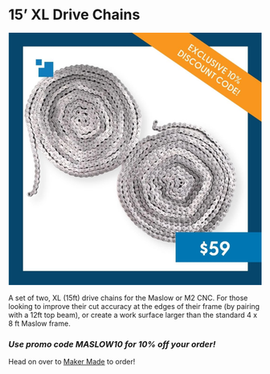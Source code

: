 # 15’ XL Drive Chains

![Maslow Original Kit Contents](https://raw.githubusercontent.com/MaslowCommunityGarden/Drive-Chains/Updates-August-2021/Photo_6.PNG)

A set of two, XL (15ft) drive chains for the Maslow or M2 CNC.  For those looking to improve their cut accuracy at the edges of their frame (by pairing with a 12ft top beam), or create a work surface larger than the standard 4 x 8 ft Maslow frame.

### ***Use promo code MASLOW10 for 10% off your order!***  

Head on over to [Maker Made](https://makermade.com/collections/all/products/maslow-m2-cnc-15ft-drive-chains-2-chain-slack-sprocket-accessory) to order!
